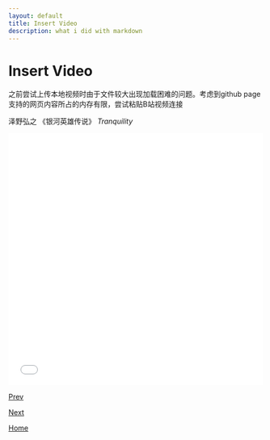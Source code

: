 ```yaml
---
layout: default
title: Insert Video
description: what i did with markdown 
---
```


# Insert Video 

之前尝试上传本地视频时由于文件较大出现加载困难的问题。考虑到github page支持的网页内容所占的内存有限，尝试粘贴B站视频连接 

泽野弘之 《银河英雄传说》 *Tranquility*

<iframe src="//player.bilibili.com/player.html?aid=641510101&page=1&danmaku=0" allowfullscreen="allowfullscreen" width="100%" height="500" scrolling="no" frameborder="0" sandbox="allow-top-navigation allow-same-origin allow-forms allow-scripts"></iframe>

[Prev](./insert-audio.md)

[Next](./sample.md)

[Home](../index.md)
